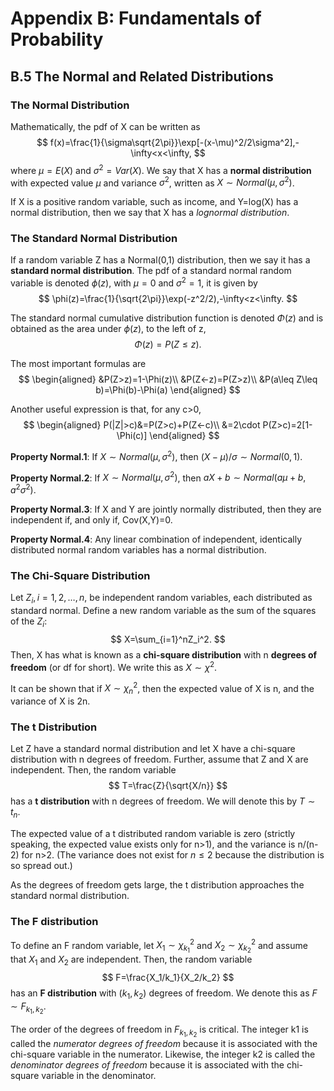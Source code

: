 # Appendix B: Fundamentals of Probability

## B.5 The Normal and Related Distributions

### The Normal Distribution

Mathematically, the pdf of X can be written as
$$
f(x)=\frac{1}{\sigma\sqrt{2\pi}}\exp[-(x-\mu)^2/2\sigma^2],-\infty<x<\infty,
$$
where $\mu=E(X)$ and $\sigma^2=Var(X)$. We say that X has a **normal distribution** with expected value $\mu$ and variance $\sigma^2$, written as $X\sim Normal(\mu,\sigma^2)$.

If X is a positive random variable, such as income, and Y=log(X) has a normal distribution, then we say that X has a *lognormal distribution*.

### The Standard Normal Distribution

If a random variable Z has a Normal(0,1) distribution, then we say it has a **standard normal distribution**. The pdf of a standard normal random variable is denoted $\phi(z)$, with $\mu=0$ and $\sigma^2=1$, it is given by
$$
\phi(z)=\frac{1}{\sqrt{2\pi}}\exp(-z^2/2),-\infty<z<\infty.
$$

The standard normal cumulative distribution function is denoted $\Phi(z)$ and is obtained as the area under $\phi(z)$, to the left of z,
$$
\Phi(z)=P(Z\leq z).
$$

The most important formulas are
$$
\begin{aligned}
&P(Z>z)=1-\Phi(z)\\
&P(Z<-z)=P(Z>z)\\
&P(a\leq Z\leq b)=\Phi(b)-\Phi(a)
\end{aligned}
$$

Another useful expression is that, for any c>0,
$$
\begin{aligned}
P(|Z|>c)&=P(Z>c)+P(Z<-c)\\
&=2\cdot P(Z>c)=2[1-\Phi(c)]
\end{aligned}
$$

**Property Normal.1**: If $X\sim Normal(\mu,\sigma^2)$, then $(X-\mu)/\sigma\sim Normal(0,1)$.

**Property Normal.2**: If $X\sim Normal(\mu,\sigma^2)$, then $aX+b\sim Normal(a\mu+b,a^2\sigma^2)$.

**Property Normal.3**: If X and Y are jointly normally distributed, then they are independent if, and only if, Cov(X,Y)=0.

**Property Normal.4**: Any linear combination of independent, identically distributed normal random variables has a normal distribution.

### The Chi-Square Distribution

Let $Z_i, i=1, 2,…,n$, be independent random variables, each distributed as standard normal. Define a new random variable as the sum of the squares of the $Z_i$:
$$
X=\sum_{i=1}^nZ_i^2.
$$
Then, X has what is known as a **chi-square distribution** with n **degrees of freedom** (or df for short). We write this as $X\sim \chi^2$.

It can be shown that if $X\sim \chi_n^2$, then the expected value of X is n, and the variance of X is 2n.

### The t Distribution

Let Z have a standard normal distribution and let X have a chi-square distribution with n degrees of freedom. Further, assume that Z and X are independent. Then, the random variable
$$
T=\frac{Z}{\sqrt{X/n}}
$$
has a **t distribution** with n degrees of freedom. We will denote this by $T\sim t_n$.

The expected value of a t distributed random variable is zero (strictly speaking, the expected value exists only for n>1), and the variance is n/(n-2) for n>2. (The variance does not exist for $n\leq 2$ because the distribution is so spread out.)

As the degrees of freedom gets large, the t distribution approaches the standard normal distribution.

### The F distribution

To define an F random variable, let $X_1\sim\chi_{k_1}^2$ and $X_2\sim\chi_{k_2}^2$ and assume that $X_1$ and $X_2$ are independent. Then, the random variable
$$
F=\frac{X_1/k_1}{X_2/k_2}
$$
has an **F distribution** with $(k_1,k_2)$ degrees of freedom. We denote this as $F\sim F_{k_1,k_2}$.

The order of the degrees of freedom in $F_{k_1,k_2}$ is critical. The integer k1 is called the *numerator degrees of freedom* because it is associated with the chi-square variable in the numerator. Likewise, the integer k2 is called the  *denominator degrees of freedom* because it is associated with the chi-square variable in the denominator.